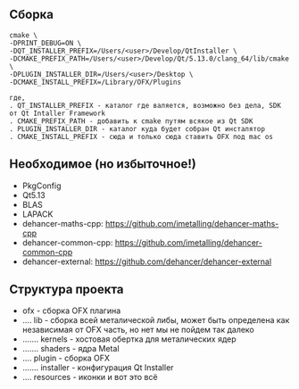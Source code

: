 ## Сборка 

    cmake \
    -DPRINT_DEBUG=ON \
    -DQT_INSTALLER_PREFIX=/Users/<user>/Develop/QtInstaller \ 
    -DCMAKE_PREFIX_PATH=/Users/<user>/Develop/Qt/5.13.0/clang_64/lib/cmake \
    -DPLUGIN_INSTALLER_DIR=/Users/<user>/Desktop \
    -DCMAKE_INSTALL_PREFIX=/Library/OFX/Plugins

    где, 
    . QT_INSTALLER_PREFIX - каталог где валяется, возможно без дела, SDK от Qt Intaller Framework
    . CMAKE_PREFIX_PATH - добавить к cmake путям всякое из Qt SDK 
    . PLUGIN_INSTALLER_DIR - каталог куда будет собран Qt инсталятор
    . CMAKE_INSTALL_PREFIX - сюда и только сюда ставить OFX под mac os

## Необходимое (но избыточное!)  

- PkgConfig
- Qt5.13
- BLAS
- LAPACK
- dehancer-maths-cpp: https://github.com/imetalling/dehancer-maths-cpp 
- dehancer-common-cpp: https://github.com/imetalling/dehancer-common-cpp
- dehancer-external: https://github.com/dehancer/dehancer-external

## Структура проекта

- ofx - сборка OFX плагина
- .... lib - сборка всей металической либы, может быть определена как независимая от OFX часть, но нет мы не пойдем так далеко 
- ....... kernels - хостовая обертка для металических ядер
- ....... shaders - ядра Metal
- .... plugin - сборка OFX
- ....... installer - конфигурация Qt Installer
- .... resources - иконки и вот это всё
  
